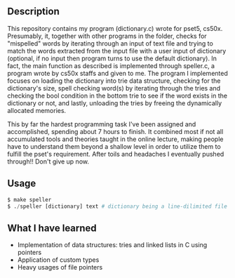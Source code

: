 ## Description
This repository contains my program (dictionary.c) wrote for pset5, cs50x. Presumably, it, together with other programs in the folder, checks for "mispelled" words by iterating through an input of text file and trying to match the words extracted from the input file with a user input of dictionary (optional, if no input then program turns to use the default dictionary). In fact, the main function as described is implemented through speller.c, a program wrote by cs50x staffs and given to me. The program I implemented focuses on loading the dictionary into trie data structure, checking for the dictionary's size, spell checking word(s) by iterating through the tries and checking the bool condition in the bottom trie to see if the word exists in the dictionary or not, and lastly, unloading the tries by freeing the dynamically allocated memories.

This by far the hardest programming task I've been assigned and accomplished, spending about 7 hours to finish. It combined most if not all accumulated tools and theories taught in the online lecture, making people have to understand them beyond a shallow level in order to utilize them to fulfill the pset's requirement. After toils and headaches I eventually pushed through!! Don't give up now.

## Usage
```python
$ make speller
$ ./speller [dictionary] text # dictionary being a line-dilimited file containing words, text being any txt files
```

## What I have learned
* Implementation of data structures: tries and linked lists in C using pointers
* Application of custom types
* Heavy usages of file pointers
